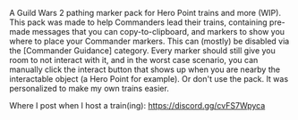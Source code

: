 A Guild Wars 2 pathing marker pack for Hero Point trains and more (WIP). 
This pack was made to help Commanders lead their trains, containing pre-made messages that you can copy-to-clipboard, and markers to show you where to place your Commander markers. This can (mostly) be disabled via the [Commander Guidance] category. Every marker should still give you room to not interact with it, and in the worst case scenario, you can manually click the interact button that shows up when you are nearby the interactable object (a Hero Point for example). Or don't use the pack. It was personalized to make my own trains easier.

Where I post when I host a train(ing): https://discord.gg/cvFS7Wpyca
